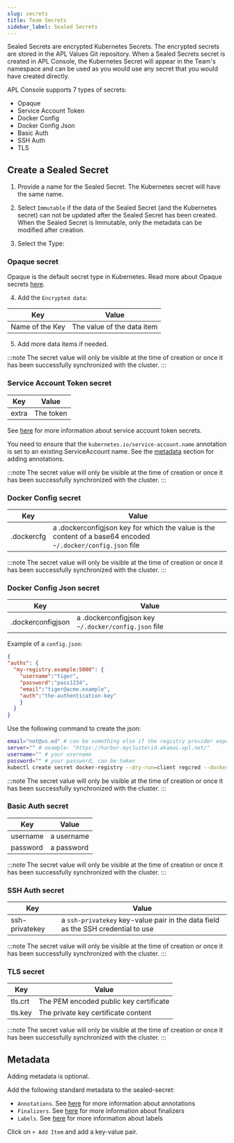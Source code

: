 ```yaml
---
slug: secrets
title: Team Secrets
sidebar_label: Sealed Secrets
---
```


Sealed Secrets are encrypted Kubernetes Secrets. The encrypted secrets are stored in the APL Values Git repository. When a Sealed Secrets secret is created in APL Console, the Kubernetes Secret will appear in the Team's namespace and can be used as you would use any secret that you would have created directly.

APL Console supports 7 types of secrets:

- Opaque
- Service Account Token
- Docker Config
- Docker Config Json
- Basic Auth
- SSH Auth
- TLS

## Create a Sealed Secret

1. Provide a name for the Sealed Secret. The Kubernetes secret will have the same name.

2. Select `Immutable` if the data of the Sealed Secret (and the Kubernetes secret) can not be updated after the Sealed Secret has been created. When the Sealed Secret is Immutable, only the metadata can be modified after creation.

3. Select the Type:

### Opaque secret

Opaque is the default secret type in Kubernetes. Read more about Opaque secrets [here](https://kubernetes.io/docs/concepts/configuration/secret/#opaque-secrets).

4. Add the `Encrypted data`:

| Key     | Value                                     | 
| ------- | ----------------------------------------- |
| Name of the Key | The value of the data item        |

5. Add more data items if needed.

:::note
The secret value will only be visible at the time of creation or once it has been successfully synchronized with the cluster.
:::

### Service Account Token secret

| Key     | Value                                     | 
| ------- | ----------------------------------------- |
| extra   | The token                                 |

See [here](https://kubernetes.io/docs/concepts/configuration/secret/#serviceaccount-token-secrets") for more information about service account token secrets.

You need to ensure that the `kubernetes.io/service-account.name` annotation is set to an existing ServiceAccount name. See the [metadata](#metadata) section for adding annotations.

:::note
The secret value will only be visible at the time of creation or once it has been successfully synchronized with the cluster.
:::

### Docker Config secret

| Key          | Value                                     | 
| ------------ | ----------------------------------------- |
| .dockercfg   | a .dockerconfigjson key for which the value is the content of a base64 encoded `~/.docker/config.json` file |

:::note
The secret value will only be visible at the time of creation or once it has been successfully synchronized with the cluster.
:::

### Docker Config Json secret

| Key          | Value                                     | 
| ------------ | ----------------------------------------- |
| .dockerconfigjson   | a .dockerconfigjson key `~/.docker/config.json` file |

Example of a `config.json`:

```json
{
"auths": {
  "my-registry.example:5000": {
    "username":"tiger",
    "password":"pass1234",
    "email":"tiger@acme.example",
    "auth":"the-authentication-key"
    }
  }
}
```

Use the following command to create the json:

```bash
email="not@us.ed" # can be something else if the registry provider expects it, but usually this is ignored
server="" # example: "https://harbor.myclusterid.akamai-apl.net/"
username="" # your username
password="" # your password, can be token
kubectl create secret docker-registry --dry-run=client regcred --docker-email=$email --docker-server=$server --docker-username=$username --docker-password=$password -o jsonpath='{.data.\.dockerconfigjson}' | base64 --decode
```

:::note
The secret value will only be visible at the time of creation or once it has been successfully synchronized with the cluster.
:::

### Basic Auth secret

| Key          | Value                                     | 
| ------------ | ----------------------------------------- |
| username     | a username                                |
| password     | a password                                |

:::note
The secret value will only be visible at the time of creation or once it has been successfully synchronized with the cluster.
:::

### SSH Auth secret

| Key          | Value                                     | 
| ------------ | ----------------------------------------- |
| ssh-privatekey    | a `ssh-privatekey` key-value pair in the data field as the SSH credential to use |

:::note
The secret value will only be visible at the time of creation or once it has been successfully synchronized with the cluster.
:::

### TLS secret


| Key     | Value                                     | 
| ------- | ----------------------------------------- |
| tls.crt | The PEM encoded public key certificate    |
| tls.key | The private key certificate content       |

:::note
The secret value will only be visible at the time of creation or once it has been successfully synchronized with the cluster.
:::


## Metadata

Adding metadata is optional.

Add the following standard metadata to the sealed-secret:

- `Annotations`. See [here](https://kubernetes.io/docs/concepts/overview/working-with-objects/annotations/) for more information about annotations
- `Finalizers`. See [here](https://kubernetes.io/docs/concepts/overview/working-with-objects/finalizers/) for more information about finalizers
- `Labels`. See [here](https://kubernetes.io/docs/concepts/overview/working-with-objects/labels/) for more information about labels

Click on `+ Add Item` and add a key-value pair.
